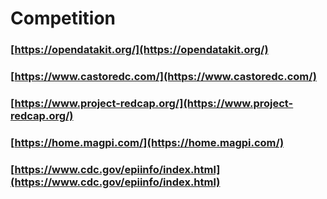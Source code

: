 # Competition
### [https://opendatakit.org/](https://opendatakit.org/)
### [https://www.castoredc.com/](https://www.castoredc.com/)
### [https://www.project-redcap.org/](https://www.project-redcap.org/)
### [https://home.magpi.com/](https://home.magpi.com/)
### [https://www.cdc.gov/epiinfo/index.html](https://www.cdc.gov/epiinfo/index.html)
